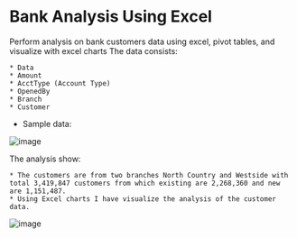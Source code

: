 # Bank Analysis Using Excel
Perform analysis on bank customers data using excel, pivot tables, and visualize with excel charts
The data consists:
```
* Data
* Amount
* AcctType (Account Type)
* OpenedBy
* Branch
* Customer
```

* Sample data:

![image](https://user-images.githubusercontent.com/107895872/214714003-8ff367ae-ce08-4e69-8171-15bc893f4382.png)

The analysis show:
```
* The customers are from two branches North Country and Westside with total 3,419,847 customers from which existing are 2,268,360 and new are 1,151,487.
* Using Excel charts I have visualize the analysis of the customer data.
```
![image](https://user-images.githubusercontent.com/107895872/214714707-0a2bd4d2-4e6b-416f-9e04-2ab4350c615a.png)

